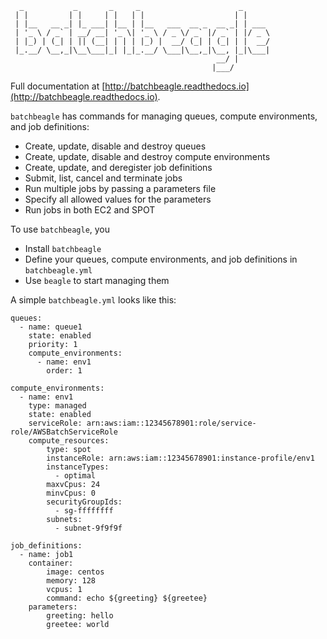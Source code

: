 ``` 
  _           _       _     _                      _      
 | |         | |     | |   | |                    | |     
 | |__   __ _| |_ ___| |__ | |__   ___  __ _  __ _| | ___ 
 | '_ \ / _` | __/ __| '_ \| '_ \ / _ \/ _` |/ _` | |/ _ \
 | |_) | (_| | || (__| | | | |_) |  __/ (_| | (_| | |  __/
 |_.__/ \__,_|\__\___|_| |_|_.__/ \___|\__,_|\__, |_|\___|
                                              __/ |       
                                             |___/        
```

Full documentation at [http://batchbeagle.readthedocs.io](http://batchbeagle.readthedocs.io).

`batchbeagle` has commands for managing queues, compute environments, and job definitions:

* Create, update, disable and destroy queues
* Create, update, disable and destroy compute environments
* Create, update, and deregister job definitions
* Submit, list, cancel and terminate jobs
* Run multiple jobs by passing a parameters file
* Specify all allowed values for the parameters
* Run jobs in both EC2 and SPOT

To use ``batchbeagle``, you

* Install ``batchbeagle``
* Define your queues, compute environments, and job definitions in ``batchbeagle.yml``
* Use ``beagle`` to start managing them

A simple ``batchbeagle.yml`` looks like this:

    queues:
      - name: queue1
        state: enabled
        priority: 1
        compute_environments:
          - name: env1
            order: 1

    compute_environments:
      - name: env1
        type: managed
        state: enabled
        serviceRole: arn:aws:iam::12345678901:role/service-role/AWSBatchServiceRole
        compute_resources:
            type: spot
            instanceRole: arn:aws:iam::12345678901:instance-profile/env1
            instanceTypes:
              - optimal
            maxvCpus: 24
            minvCpus: 0
            securityGroupIds:
              - sg-ffffffff
            subnets:
              - subnet-9f9f9f

    job_definitions:
      - name: job1
        container:
            image: centos
            memory: 128
            vcpus: 1
            command: echo ${greeting} ${greetee}
        parameters:
            greeting: hello
            greetee: world

